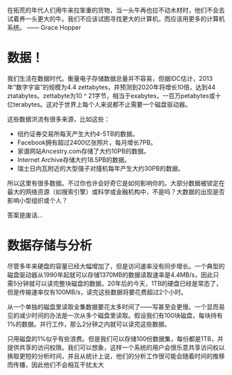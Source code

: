 在拓荒的年代人们用牛来拉笨重的货物，当一头牛再也拉不动木材时，他们不会去试着养一头更大的牛。我们不应该试图寻找更大的计算机，而应该用更多的计算机系统。               —— Grace Hopper


# 数据！

我们生活在数据时代。衡量电子存储数据总量并不容易，但据IDC估计，2013年“数字宇宙”的规模为4.4 zettabytes，并预测到2020年将增长10倍，达到44 ztatabytes。zettabyte为10 ^ 21字节，相当于exabytes，一百万petabytes或十亿terabytes。这对于世界上每个人来说都不止需要一个磁盘驱动器。

这些数据洪流有很多来源，比如这些：
- 纽约证券交易所每天产生大约4-5TB的数据。
- Facebook拥有超过2400亿张照片，每月增长7PB。
- 家谱网站Ancestry.com存储了大约10PB的数据。
- Internet Archive存储大约18.5PB的数据。
- 瑞士日内瓦附近的大型强子对撞机每年产生大约30PB的数据。

所以这里有很多数据。不过你也许会好奇它是如何影响你的。大部分数据被锁定在最大的网络资源（如搜索引擎）或科学或金融机构中，不是吗？大数据的出现是否影响小型组织或个人？

答案是废话...


# 数据存储与分析

尽管多年来硬盘的容量已经大幅增加了，但是访问速率没有同步增长。一个典型的磁盘驱动器从1990年起就可以存储1370MB的数据读取速率是4.4MB/s，因此只需5分钟就可以读完整块磁盘的数据。20年后的今天，1TB的硬盘已经是常态了，但是传输速率仅有100MB/s，读完这些数据将要花费超过2个小时。

从一个单独的磁盘里读取全集数据要花太多时间了——写甚至会更慢。一个显而易见的减少时间的办法是一次从多个磁盘里读取。假设我们有100块磁盘，每块持有1%的数据。并行工作，那么2分钟之内就可以读完这些数据。

只用磁盘的1%似乎有些浪费。但是我们可以存储100份数据集，每份都是1TB，并提供共享的访问权限。我们可以想象，这样一个系统的用户会很乐意共享访问权以换取更短的分析时间，并且从统计上说，他们的分析工作很可能会随着时间的推移而传播，因此他们不会相互干扰太大
